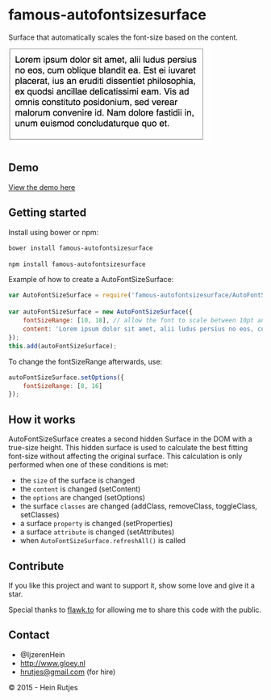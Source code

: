 famous-autofontsizesurface
==========

Surface that automatically scales the font-size based on the content.

![Screenshot](screenshot.gif)


## Demo

[View the demo here](https://rawgit.com/IjzerenHein/famous-autofontsizesurface/master/demo/index.html)

    
## Getting started

Install using bower or npm:

    bower install famous-autofontsizesurface

    npm install famous-autofontsizesurface

Example of how to create a AutoFontSizeSurface:

```javascript
var AutoFontSizeSurface = require('famous-autofontsizesurface/AutoFontSizeSurface');

var autoFontSizeSurface = new AutoFontSizeSurface({
    fontSizeRange: [10, 18], // allow the font to scale between 10pt and 18pt.
    content: 'Lorem ipsum dolor sit amet, alii ludus persius no eos, cum oblique blandit ea. Est ei iuvaret placerat, ius an eruditi dissentiet philosophia, ex quodsi ancillae delicatissimi eam. Vis ad omnis constituto posidonium, sed verear malorum convenire id. Nam dolore fastidii in, unum euismod concludaturque quo et.',
});
this.add(autoFontSizeSurface);
```

To change the fontSizeRange afterwards, use:

```javascript
autoFontSizeSurface.setOptions({
    fontSizeRange: [8, 16]
});
```


## How it works

AutoFontSizeSurface creates a second hidden Surface in the DOM with a true-size height. This hidden surface is used to
calculate the best fitting font-size without affecting the original surface. This calculation is only performed when one
of these conditions is met:
- the `size` of the surface is changed
- the `content` is changed (setContent)
- the `options` are changed (setOptions)
- the surface `classes` are changed (addClass, removeClass, toggleClass, setClasses)
- a surface `property` is changed (setProperties)
- a surface `attribute` is changed (setAttributes)
- when `AutoFontSizeSurface.refreshAll()` is called


## Contribute

If you like this project and want to support it, show some love
and give it a star.

Special thanks to [flawk.to](flawk.to) for allowing me to share this code with the public.


## Contact
- 	@IjzerenHein
- 	http://www.gloey.nl
- 	hrutjes@gmail.com (for hire)

© 2015 - Hein Rutjes
